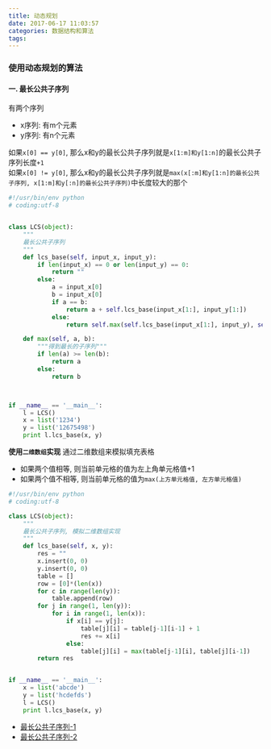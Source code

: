 ```yaml
---
title: 动态规划
date: 2017-06-17 11:03:57
categories: 数据结构和算法
tags:
---
```





<!--more-->

### 使用动态规划的算法

#### 一. 最长公共子序列

有两个序列

- x序列: 有m个元素
- y序列: 有n个元素

如果`x[0] == y[0]`, 那么x和y的最长公共子序列就是`x[1:m]和y[1:n]`的最长公共子序列长度`+1`  
如果`x[0] != y[0]`, 那么x和y的最长公共子序列就是`max(x[:m]和y[1:n]的最长公共子序列, x[1:m]和y[:n]的最长公共子序列)`中长度较大的那个

```python
#!/usr/bin/env python
# coding:utf-8


class LCS(object):
    """
    最长公共子序列
    """
    def lcs_base(self, input_x, input_y):
        if len(input_x) == 0 or len(input_y) == 0:
            return ""
        else:
            a = input_x[0]
            b = input_x[0]
            if a == b:
                return a + self.lcs_base(input_x[1:], input_y[1:])
            else:
                return self.max(self.lcs_base(input_x[1:], input_y), self.lcs_base(input_x, input_y[1:]))

    def max(self, a, b):
        """得到最长的子序列"""
        if len(a) >= len(b):
            return a
        else:
            return b



if __name__ == '__main__':
    l = LCS()
    x = list('1234')
    y = list('12675498')
    print l.lcs_base(x, y)

```

__使用`二维数组`实现__
通过二维数组来模拟填充表格
- 如果两个值相等, 则当前单元格的值为左上角单元格值+1
- 如果两个值不相等, 则当前单元格的值为`max(上方单元格值, 左方单元格值)`

```python
#!/usr/bin/env python
# coding:utf-8

class LCS(object):
    """
    最长公共子序列, 模拟二维数组实现
    """
    def lcs_base(self, x, y):
        res = ""
        x.insert(0, 0)
        y.insert(0, 0)
        table = []
        row = [0]*(len(x))
        for c in range(len(y)):
            table.append(row)
        for j in range(1, len(y)):
            for i in range(1, len(x)):
                if x[i] == y[j]:
                    table[j][i] = table[j-1][i-1] + 1
                    res += x[i]
                else:
                    table[j][i] = max(table[j-1][i], table[j][i-1])
        return res


if __name__ == '__main__':
    x = list('abcde')
    y = list('hcdefds')
    l = LCS()
    print l.lcs_base(x, y)

```



- [最长公共子序列-1](http://codepub.cn/2015/07/03/Python-implementation-of-the-longest-common-subsequences/)
- [最长公共子序列-2](http://blog.csdn.net/littlethunder/article/details/25637173)
